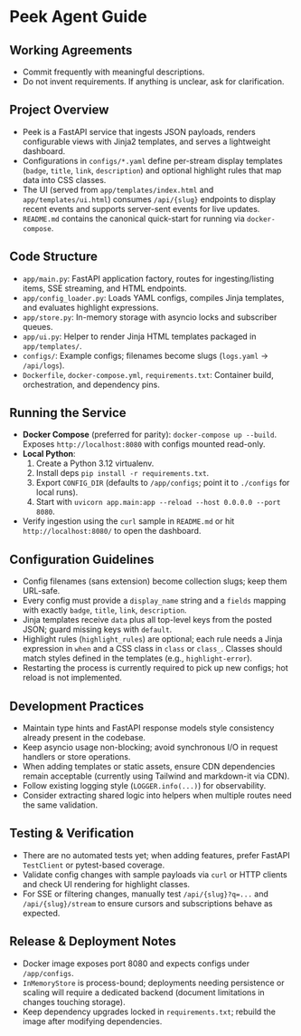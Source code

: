 # Peek Agent Guide

## Working Agreements
- Commit frequently with meaningful descriptions.
- Do not invent requirements. If anything is unclear, ask for clarification.

## Project Overview
- Peek is a FastAPI service that ingests JSON payloads, renders configurable views with Jinja2 templates, and serves a lightweight dashboard.
- Configurations in `configs/*.yaml` define per-stream display templates (`badge`, `title`, `link`, `description`) and optional highlight rules that map data into CSS classes.
- The UI (served from `app/templates/index.html` and `app/templates/ui.html`) consumes `/api/{slug}` endpoints to display recent events and supports server-sent events for live updates.
- `README.md` contains the canonical quick-start for running via `docker-compose`.

## Code Structure
- `app/main.py`: FastAPI application factory, routes for ingesting/listing items, SSE streaming, and HTML endpoints.
- `app/config_loader.py`: Loads YAML configs, compiles Jinja templates, and evaluates highlight expressions.
- `app/store.py`: In-memory storage with asyncio locks and subscriber queues.
- `app/ui.py`: Helper to render Jinja HTML templates packaged in `app/templates/`.
- `configs/`: Example configs; filenames become slugs (`logs.yaml` → `/api/logs`).
- `Dockerfile`, `docker-compose.yml`, `requirements.txt`: Container build, orchestration, and dependency pins.

## Running the Service
- **Docker Compose** (preferred for parity): `docker-compose up --build`. Exposes `http://localhost:8080` with configs mounted read-only.
- **Local Python**:
  1. Create a Python 3.12 virtualenv.
  2. Install deps `pip install -r requirements.txt`.
  3. Export `CONFIG_DIR` (defaults to `/app/configs`; point it to `./configs` for local runs).
  4. Start with `uvicorn app.main:app --reload --host 0.0.0.0 --port 8080`.
- Verify ingestion using the `curl` sample in `README.md` or hit `http://localhost:8080/` to open the dashboard.

## Configuration Guidelines
- Config filenames (sans extension) become collection slugs; keep them URL-safe.
- Every config must provide a `display_name` string and a `fields` mapping with exactly `badge`, `title`, `link`, `description`.
- Jinja templates receive `data` plus all top-level keys from the posted JSON; guard missing keys with `default`.
- Highlight rules (`highlight_rules`) are optional; each rule needs a Jinja expression in `when` and a CSS class in `class` or `class_`. Classes should match styles defined in the templates (e.g., `highlight-error`).
- Restarting the process is currently required to pick up new configs; hot reload is not implemented.

## Development Practices
- Maintain type hints and FastAPI response models style consistency already present in the codebase.
- Keep asyncio usage non-blocking; avoid synchronous I/O in request handlers or store operations.
- When adding templates or static assets, ensure CDN dependencies remain acceptable (currently using Tailwind and markdown-it via CDN).
- Follow existing logging style (`LOGGER.info(...)`) for observability.
- Consider extracting shared logic into helpers when multiple routes need the same validation.

## Testing & Verification
- There are no automated tests yet; when adding features, prefer FastAPI `TestClient` or pytest-based coverage.
- Validate config changes with sample payloads via `curl` or HTTP clients and check UI rendering for highlight classes.
- For SSE or filtering changes, manually test `/api/{slug}?q=...` and `/api/{slug}/stream` to ensure cursors and subscriptions behave as expected.

## Release & Deployment Notes
- Docker image exposes port 8080 and expects configs under `/app/configs`.
- `InMemoryStore` is process-bound; deployments needing persistence or scaling will require a dedicated backend (document limitations in changes touching storage).
- Keep dependency upgrades locked in `requirements.txt`; rebuild the image after modifying dependencies.
